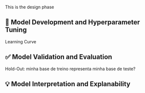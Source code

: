 This is the design phase

## 🧠 Model Development and Hyperparameter Tuning

Learning Curve

## ✅ Model Validation and Evaluation

Hold-Out: minha base de treino representa minha base de teste?


## 💡 Model Interpretation and Explanability